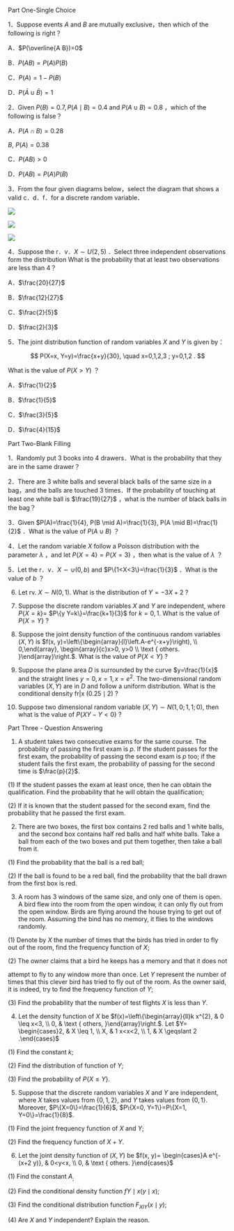 Part One-Single Choice

1．Suppose events $A$ and $B$ are mutually exclusive，then which of the following is right？

A．$P(\overline{A B})=0$

B．$P(A B)=P(A) P(B)$

C．$P(A)=1-P(B)$

D．$P(\bar{A} \cup \bar{B})=1$

2．Given $P(B)=0.7, P(A \mid B)=0.4$ and $P(A \cup B)=0.8$ ，which of the following is false？

A．$P(A \cap B)=0.28$

$B, ~ P(A)=0.38$

C．$P(A B)>0$

D．$P(A B)=P(A) P(B)$

3．From the four given diagrams below，select the diagram that shows a valid c．d．f．for a discrete random variable．

![](https://cdn.mathpix.com/cropped/2025_04_23_1fb73c87b459afdd96afg-1.jpg?height=2459&width=2710&top_left_y=4493&top_left_x=895)

![](https://cdn.mathpix.com/cropped/2025_04_23_1fb73c87b459afdd96afg-1.jpg?height=1279&width=2904&top_left_y=4486&top_left_x=5548)

![](https://cdn.mathpix.com/cropped/2025_04_23_1fb73c87b459afdd96afg-1.jpg?height=1237&width=3015&top_left_y=5715&top_left_x=5576)

4．Suppose the r．v．$X \sim U(2,5)$ ．Select three independent observations form the distribution What is the probability that at least two observations are less than 4？

A．$\frac{20}{27}$

B．$\frac{12}{27}$

C．$\frac{2}{5}$

D．$\frac{2}{3}$

5．The joint distribution function of random variables $X$ and $Y$ is given by：

$$
P(X=x, Y=y)=\frac{x+y}{30}, \quad x=0,1,2,3 ; y=0,1,2 .
$$

What is the value of $P(X>Y)$ ？

A．$\frac{1}{2}$

B．$\frac{1}{5}$

C．$\frac{3}{5}$

D．$\frac{4}{15}$

Part Two-Blank Filling

1．Randomly put 3 books into 4 drawers．What is the probability that they are in the same drawer？

2．There are 3 white balls and several black balls of the same size in a bag，and the balls are touched 3 times．If the probability of touching at least one white ball is $\frac{19}{27}$ ，what is the number of black balls in the bag？

3．Given $P(A)=\frac{1}{4}, P(B \mid A)=\frac{1}{3}, P(A \mid B)=\frac{1}{2}$ ．What is the value of $P(A \cup B)$ ？

4．Let the random variable $X$ follow a Poisson distribution with the parameter $\lambda$ ，and let $P\{X=4\}=P\{X=3\}$ ，then what is the value of $\lambda$ ？

5．Let the r．v．$X \sim \cup(0, b)$ and $P\{1<X<3\}=\frac{1}{3}$ ．What is the value of $b$ ？

6. Let rv. $X \sim N(0,1)$. What is the distribution of $Y=-3 X+2$ ?

7. Suppose the discrete random variables $X$ and $Y$ are independent, where $P\{X=k\}=$ $P\{y Y=k\}=\frac{k+1}{3}$ for $k=0,1$. What is the value of $P\{X=Y\}$ ?

8. Suppose the joint density function of the continuous random variables $(X, Y)$ is $f(x, y)=\left\{\begin{array}{l}\left.A-e^{-x+y}\right), \\ 0,\end{array}, \begin{array}{c}x>0, y>0 \\ \text { others. }\end{array}\right.$. What is the value of $P\{X<Y\}$ ?

9. Suppose the plane area $D$ is surrounded by the curve $y=\frac{1}{x}$ and the straight lines $y=0, x=1, x=e^{2}$. The two-dimensional random variables $(X, Y)$ are in $D$ and follow a uniform distribution. What is the conditional density fr|x $(0.25 \mid 2)$ ?

10. Suppose two dimensional random variable $(X, Y) \sim N(1,0 ; 1,1 ; 0)$, then what is the value of $P\{X Y-Y<0\}$ ?

Part Three - Question Answering

1. A student takes two consecutive exams for the same course. The probability of passing the first exam is $p$. If the student passes for the first exam, the probability of passing the second exam is $p$ too; if the student fails the first exam, the probability of passing for the second time is $\frac{p}{2}$.

(1) If the student passes the exam at least once, then he can obtain the qualification. Find the probability that he will obtain the qualification;

(2) If it is known that the student passed for the second exam, find the probability that he passed the first exam.

2. There are two boxes, the first box contains 2 red balls and 1 white balls, and the second box contains half red balls and half white balls. Take a ball from each of the two boxes and put them together, then take a ball from it.

(1) Find the probability that the ball is a red ball;

(2) If the ball is found to be a red ball, find the probability that the ball drawn from the first box is red.

3. A room has 3 windows of the same size, and only one of them is open. A bird flew into the room from the open window, it can only fly out from the open window. Birds are flying around the house trying to get out of the room. Assuming the bind has no memory, it flies to the windows randomly.

(1) Denote by $X$ the number of times that the birds has tried in order to fly out of the room, find the frequency function of $X$;

(2) The owner claims that a bird he keeps has a memory and that it does not

attempt to fly to any window more than once. Let $Y$ represent the number of times that this clever bird has tried to fly out of the room. As the owner said, it is indeed, try to find the frequency function of $Y$;

(3) Find the probability that the number of test flights $X$ is less than $Y$.

4. Let the density function of $X$ be $f(x)=\left\{\begin{array}{ll}k x^{2}, & 0 \leq x<3, \\ 0, & \text { others, }\end{array}\right.$. Let $Y= \begin{cases}2, & X \leq 1, \\ X, & 1 x<x<2, \\ 1, & X \geqslant 2 .\end{cases}$

(1) Find the constant $k$;

(2) Find the distribution of function of $Y$;

(3) Find the probability of $P\{X \leq Y\}$.

5. Suppose that the discrete random variables $X$ and $Y$ are independent, where $X$ takes values from $\{0,1,2\}$, and $Y$ takes values from $\{0,1\}$. Moreover, $P\{X=0\}=\frac{1}{6}$, $P\{X=0, Y=1\}=P\{X=1, Y=0\}=\frac{1}{8}$.

(1) Find the joint frequency function of $X$ and $Y$;

(2) Find the frequency function of $X+Y$.

6. Let the joint density function of $(X, Y)$ be $f(x, y)= \begin{cases}A e^{-(x+2 y)}, & 0<y<x, \\ 0, & \text { others. }\end{cases}$

(1) Find the constant $A_{\text {; }}$

(2) Find the conditional density function $f Y \mid x(y \mid x)$;

(3) Find the conditional distribution function $F_{X I Y}(x \mid y)$;

(4) Are $X$ and $Y$ independent? Explain the reason.

